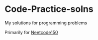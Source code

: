 # Code-Practice-solns
My solutions for programming problems

Primarily for [Neetcode150](leetcode.com/problem-list/aguj4u75/)

